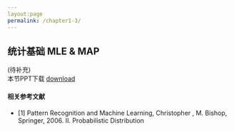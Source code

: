 ```yaml
---
layout:page
permalink: /chapter1-3/
---
```


## 统计基础 MLE & MAP
(待补充)<br>
本节PPT下载 [download]()
#### 相关参考文献
- [1] Pattern Recognition and Machine Learning, Christopher , M. Bishop, Springer, 2006. II. Probabilistic Distribution
